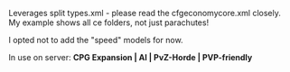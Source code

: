 Leverages split types.xml - please read the cfgeconomycore.xml closely. My example shows all ce folders, not just parachutes!

I opted not to add the "speed" models for now.

In use on server: **CPG Expansion | AI | PvZ-Horde | PVP-friendly**
